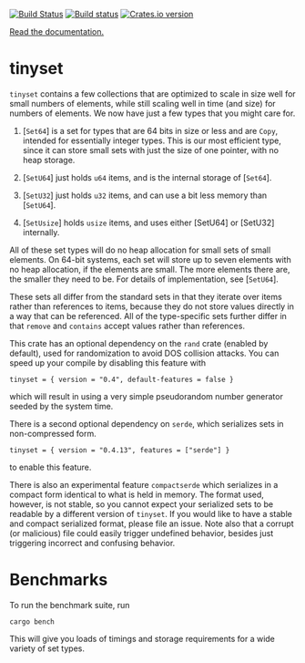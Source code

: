 [![Build Status](https://github.com/droundy/tinyset/actions/workflows/rust.yml/badge.svg)](https://github.com/droundy/tinyset/actions)
[![Build status](https://ci.appveyor.com/api/projects/status/h0rn4amvlwce10pl?svg=true)](https://ci.appveyor.com/project/droundy/tinyset)
[![Crates.io version](https://img.shields.io/crates/v/tinyset.svg)](https://crates.io/crates/tinyset)

[Read the documentation.](https://docs.rs/tinyset)

# tinyset

`tinyset` contains a few collections that are optimized to scale
in size well for small numbers of elements, while still scaling
well in time (and size) for numbers of elements.  We now have
just a few types that you might care for.

1. [`Set64`] is a set for types that are 64 bits in size or less
and are `Copy`, intended for essentially integer types.  This is
our most efficient type, since it can store small sets with just
the size of one pointer, with no heap storage.

2. [`SetU64`] just holds `u64` items, and is the internal storage
of [`Set64`].

3. [`SetU32`] just holds `u32` items, and can use a bit less memory
than [`SetU64`].

4. [`SetUsize`] holds `usize` items, and uses either [SetU64] or
[SetU32] internally.

All of these set types will do no heap allocation for small sets of
small elements.  On 64-bit systems, each set will store up to seven
elements with no heap allocation, if the elements are small.  The
more elements there are, the smaller they need to be.  For details
of implementation, see [`SetU64`].

These sets all differ from the standard sets in that they iterate
over items rather than references to items, because they do not
store values directly in a way that can be referenced.  All of the
type-specific sets further differ in that `remove` and `contains`
accept values rather than references.

This crate has an optional dependency on the `rand` crate (enabled by default),
used for randomization to avoid DOS collision attacks.
You can speed up your compile by disabling this feature with
```
tinyset = { version = "0.4", default-features = false }
```
which will result in using a very simple pseudorandom number generator
seeded by the system time.

There is a second optional dependency on `serde`, which serializes sets in
non-compressed form.
```
tinyset = { version = "0.4.13", features = ["serde"] }
```
to enable this feature.

There is also an experimental feature `compactserde` which serializes in a compact form
identical to what is held in memory.  The format used, however, is not stable, so you
cannot expect your serialized sets to be readable by a different version of `tinyset`.
If you would like to have a stable and compact serialized format, please file an issue.
Note also that a corrupt (or malicious) file could easily trigger undefined behavior,
besides just triggering incorrect and confusing behavior.

# Benchmarks

To run the benchmark suite, run

    cargo bench

This will give you loads of timings and storage requirements for a
wide variety of set types.
